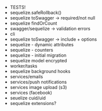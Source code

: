 
- TESTS!
- sequelize.safeRollback()
- sequelize toSwagger -> required/not null
- sequelize findOrCount
- swagger/sequelize -> validation errors
- cli
- sequelize toSwagger -> include + options
- sequelize - dynamic attributes
- sequelize - counters
- sequelize - initial migration
- sequelize model encrypted
- worker/tasks
- sequelize background hooks
- services/emails
- services/push notifications
- services image upload (s3)
- services (facebook)
- seuelize cuid/uid
- sequelize extensions?
